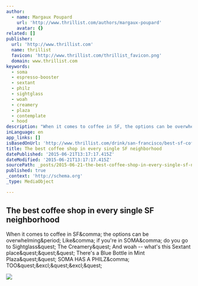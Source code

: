 ```yaml
---
author:
  - name: Margaux Poupard
    url: 'http://www.thrillist.com/authors/margaux-poupard'
    avatar: {}
related: []
publisher:
  url: 'http://www.thrillist.com'
  name: thrillist
  favicon: 'http://www.thrillist.com/thrillist_favicon.png'
  domain: www.thrillist.com
keywords:
  - soma
  - espresso-booster
  - sextant
  - philz
  - sightglass
  - woah
  - creamery
  - plaza
  - contemplate
  - hood
description: "When it comes to coffee in SF, the options can be overwhelming. Like, if you're in SOMA, do you go to Sightglass? The Creamery? And woah -- what's this Sextant place??? There's a Blue Bottle in Mint Plaza?? SOMA HAS A PHILZ, TOO?!?!?"
inLanguage: en
app_links: []
isBasedOnUrl: 'http://www.thrillist.com/drink/san-francisco/best-sf-coffee-shops-neighborhood-guide'
title: The best coffee shop in every single SF neighborhood
datePublished: '2015-06-21T13:17:17.415Z'
dateModified: '2015-06-21T13:17:17.415Z'
sourcePath: _posts/2015-06-21-the-best-coffee-shop-in-every-single-sf-neighborhood.md
published: true
_context: 'http://schema.org'
_type: MediaObject

---
```

<article style=""><h1>The best coffee shop in every single SF neighborhood</h1><p>When it comes to coffee in SF&amp;comma; the options can be overwhelming&amp;period; Like&amp;comma; if you're in SOMA&amp;comma; do you go to Sightglass&amp;quest; The Creamery&amp;quest; And woah -- what's this Sextant place&amp;quest;&amp;quest;&amp;quest; There's a Blue Bottle in Mint Plaza&amp;quest;&amp;quest; SOMA HAS A PHILZ&amp;comma; TOO&amp;quest;&amp;excl;&amp;quest;&amp;excl;&amp;quest;</p><img src="http://assets3.thrillist.com/v1/image/1320378/size/tmg-facebook_share" /></article>